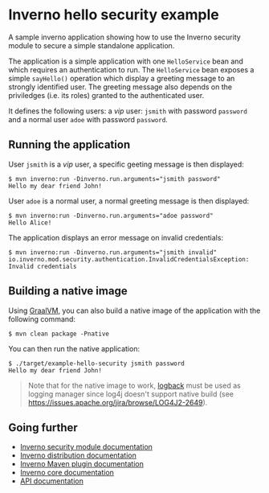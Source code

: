 [inverno-core-root-doc]: https://github.com/inverno-io/inverno-core/blob/master/doc/reference-guide.md
[inverno-dist-root]: https://github.com/inverno-io/inverno-dist
[inverno-tool-maven-plugin]: https://github.com/inverno-io/inverno-tools/blob/master/inverno-maven-plugin
[inverno-javadoc]: https://inverno.io/docs/release/api/index.html

[inverno-mod-security]: https://github.com/inverno-io/inverno-mods/blob/master/inverno-security/

[graalvm]: https://www.graalvm.org/
[logback]: https://logback.qos.ch/

# Inverno hello security example

A sample inverno application showing how to use the Inverno security module to secure a simple standalone application.

The application is a simple application with one `HelloService` bean and which requires an authentication to run. The `HelloService` bean exposes a simple `sayHello()` operation which display a greeting message to an strongly identified user. The greeting message also depends on the priviledges (i.e. its roles) granted to the authenticated user.

It defines the following users: a *vip* user: `jsmith` with password `password` and a normal user `adoe` with password `password`.

## Running the application

User `jsmith` is a *vip* user, a specific geeting message is then displayed:

```plaintext
$ mvn inverno:run -Dinverno.run.arguments="jsmith password"
Hello my dear friend John!
```

User `adoe` is a normal user, a normal greeting message is then displayed:

```plaintext
$ mvn inverno:run -Dinverno.run.arguments="adoe password"
Hello Alice!
```

The application displays an error message on invalid credentials:

```plaintext
$ mvn inverno:run -Dinverno.run.arguments="jsmith invalid"
io.inverno.mod.security.authentication.InvalidCredentialsException: Invalid credentials
```

## Building a native image

Using [GraalVM][graalvm], you can also build a native image of the application with the following command:

```plaintext
$ mvn clean package -Pnative
```

You can then run the native application:

```plaintext
$ ./target/example-hello-security jsmith password
Hello my dear friend John!
```

> Note that for the native image to work, [logback][logback] must be used as logging manager since log4j doesn't support native build (see https://issues.apache.org/jira/browse/LOG4J2-2649).

## Going further

- [Inverno security module documentation][inverno-mod-security]
- [Inverno distribution documentation][inverno-dist-root]
- [Inverno Maven plugin documentation][inverno-tool-maven-plugin]
- [Inverno core documentation][inverno-core-root-doc]
- [API documentation][inverno-javadoc]
